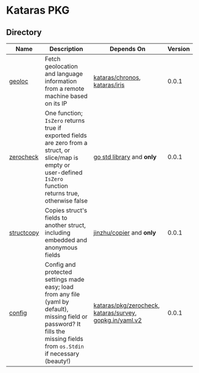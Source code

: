 # Kataras PKG

## Directory

| Name | Description | Depends On | Version  | 
|---|---|---|---|
| [geoloc](geoloc) | Fetch geolocation and language information from a remote machine based on its IP | [kataras/chronos](https://github.com/kataras/chronos), [kataras/iris](https://github.com/kataras/iris) | 0.0.1 |
| [zerocheck](zerocheck) | One function; `IsZero` returns true if exported fields are zero from a struct, or slice/map is empty or user-defined `IsZero` function returns true, otherwise false | [go std library](https://golang.org/pkg/) and **only**  | 0.0.1 |
| [structcopy](structcopy) | Copies struct's fields to another struct, including embedded and anonymous fields | [jinzhu/copier](https://github.com/jinzhu/copier) and **only** | 0.0.1 |
| [config](config) | Config and protected settings made easy; load from any file (yaml by default), missing field or password? It fills the missing fields from `os.Stdin` if necessary (beauty!) | [kataras/pkg/zerocheck](https://github.com/kataras/pkg/zerocheck), [kataras/survey](https://github.com/kataras/survey), [gopkg.in/yaml.v2](https://gopkg.in/yaml.v2) | 0.0.1 |